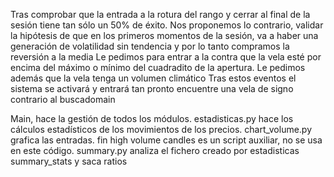 Tras comprobar que la entrada a la rotura del rango y cerrar al final de la sesión tiene tan sólo un 50% de éxito.
Nos proponemos lo contrario, 
validar la hipótesis de que en los primeros momentos de la sesión, va a haber una generación de volatilidad sin tendencia
y por lo tanto compramos la reversión a la media
Le pedimos para entrar a la contra que la vela esté por encima del máximo o mínimo del cuadradito de la apertura.
Le pedimos además que la vela tenga un volumen climático
Tras estos eventos el sistema se activará y entrará tan pronto encuentre una vela de signo contrario al buscadomain

Main, hace la gestión de todos los módulos.
estadisticas.py hace los cálculos estadísticos de los movimientos de los precios.
chart_volume.py  grafica las entradas.
fin high volume candles es un script auxiliar, no se usa en este código.
summary.py analiza el fichero creado por estadisticas  summary_stats y saca ratios 